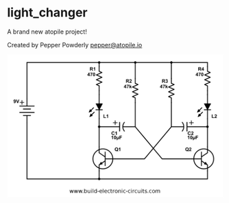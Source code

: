 # light_changer

A brand new atopile project!

Created by Pepper Powderly <pepper@atopile.io>

![light_changer](./image.png)